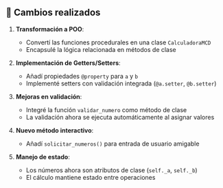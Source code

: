 ## 🔄 Cambios realizados

1. **Transformación a POO**:
   - Convertí las funciones procedurales en una clase `CalculadoraMCD`
   - Encapsulé la lógica relacionada en métodos de clase

2. **Implementación de Getters/Setters**:
   - Añadí propiedades `@property` para `a` y `b`
   - Implementé setters con validación integrada (`@a.setter`, `@b.setter`)

3. **Mejoras en validación**:
   - Integré la función `validar_numero` como método de clase
   - La validación ahora se ejecuta automáticamente al asignar valores

4. **Nuevo método interactivo**:
   - Añadí `solicitar_numeros()` para entrada de usuario amigable

5. **Manejo de estado**:
   - Los números ahora son atributos de clase (`self._a`, `self._b`)
   - El cálculo mantiene estado entre operaciones
